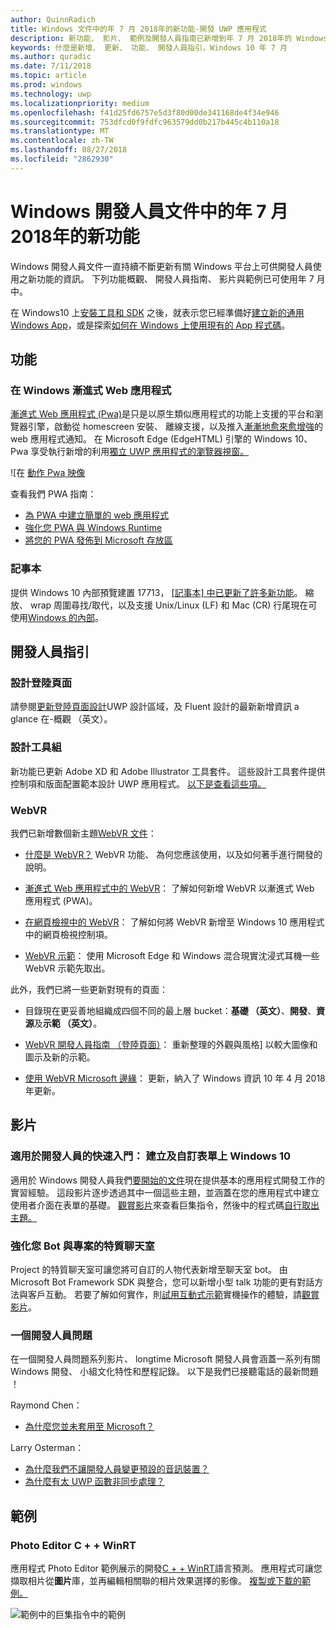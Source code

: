 ```yaml
---
author: QuinnRadich
title: Windows 文件中的年 7 月 2018年的新功能-開發 UWP 應用程式
description: 新功能、 影片、 範例及開發人員指南已新增到年 7 月 2018年的 Windows 10 開發人員文件。
keywords: 什麼是新增、 更新、 功能、 開發人員指引，Windows 10 年 7 月
ms.author: quradic
ms.date: 7/11/2018
ms.topic: article
ms.prod: windows
ms.technology: uwp
ms.localizationpriority: medium
ms.openlocfilehash: f41d25fd6757e5d3f80d00de341168de4f34e946
ms.sourcegitcommit: 753dfcd0f9fdfc963579dd0b217b445c4b110a18
ms.translationtype: MT
ms.contentlocale: zh-TW
ms.lasthandoff: 08/27/2018
ms.locfileid: "2862930"
---
```

# <a name="whats-new-in-the-windows-developer-docs-in-july-2018"></a>Windows 開發人員文件中的年 7 月 2018年的新功能

Windows 開發人員文件一直持續不斷更新有關 Windows 平台上可供開發人員使用之新功能的資訊。 下列功能概觀、 開發人員指南、 影片與範例已可使用年 7 月中。

在 Windows10 上[安裝工具和 SDK](http://go.microsoft.com/fwlink/?LinkId=821431) 之後，就表示您已經準備好[建立新的通用 Windows App](../get-started/create-uwp-apps.md)，或是探索[如何在 Windows 上使用現有的 App 程式碼](../porting/index.md)。

## <a name="features"></a>功能

### <a name="progressive-web-apps-on-windows"></a>在 Windows 漸進式 Web 應用程式

[漸進式 Web 應用程式 (Pwa)](https://developer.microsoft.com/windows/pwa)是只是以原生類似應用程式的功能上支援的平台和瀏覽器引擎，啟動從 homescreen 安裝、 離線支援，以及推入[漸漸地愈來愈增強](https://wikipedia.org/wiki/Progressive_enhancement)的 web 應用程式通知。 在 Microsoft Edge (EdgeHTML) 引擎的 Windows 10、 Pwa 享受執行新增的利用[獨立 UWP 應用程式的瀏覽器視窗。](https://docs.microsoft.com/microsoft-edge/progressive-web-apps/windows-features)

![在 [動作 Pwa 映像](images/progressive-web-apps.jpg)

查看我們 PWA 指南：

* [為 PWA 中建立簡單的 web 應用程式](https://docs.microsoft.com/microsoft-edge/progressive-web-apps/get-started)
* [強化您 PWA 與 Windows Runtime](https://docs.microsoft.com/en-us/microsoft-edge/progressive-web-apps/windows-features)
* [將您的 PWA 發佈到 Microsoft 存放區](https://docs.microsoft.com/microsoft-edge/progressive-web-apps/microsoft-store)

### <a name="notepad"></a>記事本

提供 Windows 10 內部預覽建置 17713， [[記事本] 中已更新了許多新功能](http://aka.ms/ant-man)。 縮放、 wrap 周圍尋找/取代，以及支援 Unix/Linux (LF) 和 Mac (CR) 行尾現在可使用[Windows 的內部](https://insider.windows.com/)。 

## <a name="developer-guidance"></a>開發人員指引

### <a name="design-landing-page"></a>設計登陸頁面

請參閱[更新登陸頁面設計](https://developer.microsoft.com/windows/apps/design)UWP 設計區域，及 Fluent 設計的最新新增資訊 a glance 在-概觀 （英文）。

### <a name="design-toolkits"></a>設計工具組

新功能已更新 Adobe XD 和 Adobe Illustrator 工具套件。 這些設計工具套件提供控制項和版面配置範本設計 UWP 應用程式。 [以下是查看這些項。](../design/downloads/index.md)

### <a name="webvr"></a>WebVR

我們已新增數個新主題[WebVR 文件](https://docs.microsoft.com/microsoft-edge/webvr/
)：

* [什麼是 WebVR？](https://docs.microsoft.com/microsoft-edge/webvr/what-is-webvr
) WebVR 功能、 為何您應該使用，以及如何著手進行開發的說明。

* [漸進式 Web 應用程式中的 WebVR](https://docs.microsoft.com/microsoft-edge/webvr/webvr-in-pwas)： 了解如何新增 WebVR 以漸進式 Web 應用程式 (PWA)。

* [在網頁檢視中的 WebVR](https://docs.microsoft.com/microsoft-edge/webvr/webvr-in-webview)： 了解如何將 WebVR 新增至 Windows 10 應用程式中的網頁檢視控制項。

* [WebVR 示範](https://docs.microsoft.com/microsoft-edge/webvr/demos)： 使用 Microsoft Edge 和 Windows 混合現實沈浸式耳機一些 WebVR 示範先取出。

此外，我們已將一些更新對現有的頁面：

* 目錄現在更妥善地組織成四個不同的最上層 bucket：**基礎 （英文）**、**開發**、**資源**及**示範 （英文）**。

* [WebVR 開發人員指南 （登陸頁面）](https://docs.microsoft.com/microsoft-edge/webvr/)： 重新整理的外觀與風格] 以較大圖像和圖示及新的示範。

* [使用 WebVR Microsoft 邊緣](https://docs.microsoft.com/microsoft-edge/webvr/webvr-with-edge)： 更新，納入了 Windows 資訊 10 年 4 月 2018年更新。

## <a name="videos"></a>影片

### <a name="get-started-for-devs-create-and-customize-a-form-on-windows-10"></a>適用於開發人員的快速入門： 建立及自訂表單上 Windows 10

適用於 Windows 開發人員我們[要開始的文件](../get-started/index.md)現在提供基本的應用程式開發工作的實習經驗。 這段影片逐步透過其中一個這些主題，並涵蓋在您的應用程式中建立使用者介面在表單的基礎。 [觀賞影片](https://www.youtube.com/watch?v=AgngKzq4hKI&feature=youtu.be)來查看巨集指令，然後中的程式碼[自行取出主題。](http://aka.ms/CreateForms)

### <a name="enhance-your-bot-with-project-personality-chat"></a>強化您 Bot 與專案的特質聊天室

Project 的特質聊天室可讓您將可自訂的人物代表新增至聊天室 bot。 由 Microsoft Bot Framework SDK 與整合，您可以新增小型 talk 功能的更有對話方法與客戶互動。 若要了解如何實作，則[試用互動式示範](http://aka.ms/PersonalityChat)實機操作的體驗，請[觀賞影片](https://www.youtube.com/watch?v=5C_uD8g2QKg&feature=youtu.be)。

### <a name="one-dev-question"></a>一個開發人員問題

在一個開發人員問題系列影片、 longtime Microsoft 開發人員會涵蓋一系列有關 Windows 開發、 小組文化特性和歷程記錄。 以下是我們已接聽電話的最新問題 ！

Raymond Chen：

* [為什麼您並未套用至 Microsoft？](https://www.youtube.com/watch?v=oL8ymamkEMU&feature=youtu.be)

Larry Osterman：

* [為什麼我們不讓開發人員變更預設的音訊裝置？](https://www.youtube.com/watch?v=6aNUoVfbnmg&feature=youtu.be)
* [為什麼有太 UWP 函數非同步處理？](https://www.youtube.com/watch?v=5M724QIy1Mk&feature=youtu.be)

## <a name="samples"></a>範例

### <a name="photo-editor-cwinrt"></a>Photo Editor C + + WinRT

應用程式 Photo Editor 範例展示的開發[C + + WinRT](../cpp-and-winrt-apis/intro-to-using-cpp-with-winrt.md)語言預測。 應用程式可讓您擷取相片從**圖片**庫，並再編輯相關聯的相片效果選擇的影像。 [複製或下載的範例。](https://github.com/Microsoft/Windows-appsample-photo-editor)

![範例中的巨集指令中的範例](images/photo-editor-banner.png)
